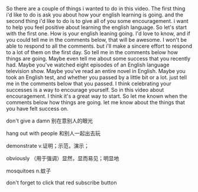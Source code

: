 So there are a couple of things i wanted to do in this video. The first thing i'd like to do is ask you about how your english learning is going. and the second thing i'd like to do is to give all of you some encouragement. i want to help you feel positive about learning the english language. So let's start with the first one. How is your english leaning going. I'd love to know, and if you could tell me in the comments below, that will be awesome. I won't be able to respond to all the comments. but i'll make a sincere effort to respond to a lot of them on the first day.
So tell me in the comments below how things are going. Maybe even tell me about some success that you recently had. Maybe you've watched eight episodes of an English language television show. Maybe you've read an entire novel in English. Maybe you took an English test, and whether you passed by a little bit or a lot. just tell me in the comments below that you passed.
I think celebrating your successes is a way to encourage yourself. So in this video about encouragement. I think it's a great way to start. So let me known when the comments below how things are going. let me know about the things that you have felt success on.

don't give a damn 别在意别人的眼光

hang out with people 和别人一起出去玩

demonstrate v.证明；示范，演示；

obviously （用于强调）显然，显而易见；明显地

mosquitoes n.蚊子

don't forget to click that red subscribe button
